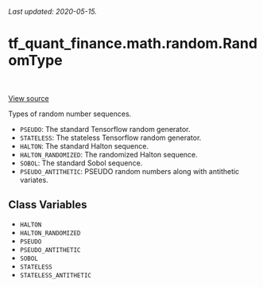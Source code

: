 <!--
This file is generated by a tool. Do not edit directly.
For open-source contributions the docs will be updated automatically.
-->

*Last updated: 2020-05-15.*

<div itemscope itemtype="http://developers.google.com/ReferenceObject">
<meta itemprop="name" content="tf_quant_finance.math.random.RandomType" />
<meta itemprop="path" content="Stable" />
<meta itemprop="property" content="HALTON"/>
<meta itemprop="property" content="HALTON_RANDOMIZED"/>
<meta itemprop="property" content="PSEUDO"/>
<meta itemprop="property" content="PSEUDO_ANTITHETIC"/>
<meta itemprop="property" content="SOBOL"/>
<meta itemprop="property" content="STATELESS"/>
<meta itemprop="property" content="STATELESS_ANTITHETIC"/>
</div>

# tf_quant_finance.math.random.RandomType

<!-- Insert buttons and diff -->

<table class="tfo-notebook-buttons tfo-api" align="left">
</table>

<a target="_blank" href="https://github.com/google/tf-quant-finance/blob/master/tf_quant_finance/math/random_ops/multivariate_normal.py">View source</a>



Types of random number sequences.

<!-- Placeholder for "Used in" -->

* `PSEUDO`: The standard Tensorflow random generator.
* `STATELESS`: The stateless Tensorflow random generator.
* `HALTON`: The standard Halton sequence.
* `HALTON_RANDOMIZED`: The randomized Halton sequence.
* `SOBOL`: The standard Sobol sequence.
* `PSEUDO_ANTITHETIC`: PSEUDO random numbers along with antithetic variates.

## Class Variables

* `HALTON` <a id="HALTON"></a>
* `HALTON_RANDOMIZED` <a id="HALTON_RANDOMIZED"></a>
* `PSEUDO` <a id="PSEUDO"></a>
* `PSEUDO_ANTITHETIC` <a id="PSEUDO_ANTITHETIC"></a>
* `SOBOL` <a id="SOBOL"></a>
* `STATELESS` <a id="STATELESS"></a>
* `STATELESS_ANTITHETIC` <a id="STATELESS_ANTITHETIC"></a>

